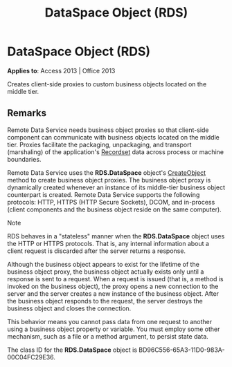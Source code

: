 ﻿---
title: DataSpace Object (RDS)
TOCTitle: DataSpace Object (RDS)
ms:assetid: 7db181d5-422b-49fe-b6af-a20f5da520ff
ms:mtpsurl: https://msdn.microsoft.com/library/JJ249527(v=office.15)
ms:contentKeyID: 48545862
ms.date: 09/18/2015
mtps_version: v=office.15
---

# DataSpace Object (RDS)

**Applies to**: Access 2013 | Office 2013

Creates client-side proxies to custom business objects located on the middle tier.

## Remarks

Remote Data Service needs business object proxies so that client-side component can communicate with business objects located on the middle tier. Proxies facilitate the packaging, unpackaging, and transport (marshaling) of the application's [Recordset](recordset-object-ado.md) data across process or machine boundaries.

Remote Data Service uses the **RDS.DataSpace** object's [CreateObject](createobject-method-rds.md) method to create business object proxies. The business object proxy is dynamically created whenever an instance of its middle-tier business object counterpart is created. Remote Data Service supports the following protocols: HTTP, HTTPS (HTTP Secure Sockets), DCOM, and in-process (client components and the business object reside on the same computer).

> [!NOTE]
> RDS behaves in a "stateless" manner when the **RDS.DataSpace** object uses the HTTP or HTTPS protocols. That is, any internal information about a client request is discarded after the server returns a response.

Although the business object appears to exist for the lifetime of the business object proxy, the business object actually exists only until a response is sent to a request. When a request is issued (that is, a method is invoked on the business object), the proxy opens a new connection to the server and the server creates a new instance of the business object. After the business object responds to the request, the server destroys the business object and closes the connection.

This behavior means you cannot pass data from one request to another using a business object property or variable. You must employ some other mechanism, such as a file or a method argument, to persist state data.

The class ID for the **RDS.DataSpace** object is BD96C556-65A3-11D0-983A-00C04FC29E36.


